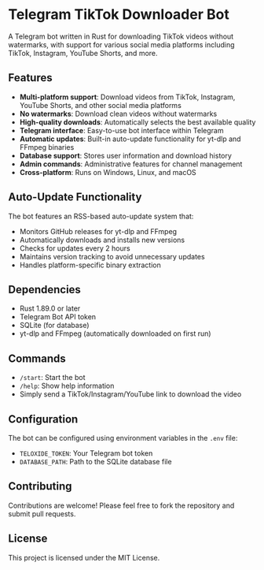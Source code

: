 # Telegram TikTok Downloader Bot

A Telegram bot written in Rust for downloading TikTok videos without watermarks, with support for various social media platforms including TikTok, Instagram, YouTube Shorts, and more.

## Features

- **Multi-platform support**: Download videos from TikTok, Instagram, YouTube Shorts, and other social media platforms
- **No watermarks**: Download clean videos without watermarks
- **High-quality downloads**: Automatically selects the best available quality
- **Telegram interface**: Easy-to-use bot interface within Telegram
- **Automatic updates**: Built-in auto-update functionality for yt-dlp and FFmpeg binaries
- **Database support**: Stores user information and download history
- **Admin commands**: Administrative features for channel management
- **Cross-platform**: Runs on Windows, Linux, and macOS

## Auto-Update Functionality

The bot features an RSS-based auto-update system that:
- Monitors GitHub releases for yt-dlp and FFmpeg
- Automatically downloads and installs new versions
- Checks for updates every 2 hours
- Maintains version tracking to avoid unnecessary updates
- Handles platform-specific binary extraction

## Dependencies

- Rust 1.89.0 or later
- Telegram Bot API token
- SQLite (for database)
- yt-dlp and FFmpeg (automatically downloaded on first run)

## Commands

- `/start`: Start the bot
- `/help`: Show help information
- Simply send a TikTok/Instagram/YouTube link to download the video

## Configuration

The bot can be configured using environment variables in the `.env` file:
- `TELOXIDE_TOKEN`: Your Telegram bot token
- `DATABASE_PATH`: Path to the SQLite database file

## Contributing

Contributions are welcome! Please feel free to fork the repository and submit pull requests.

## License

This project is licensed under the MIT License.
